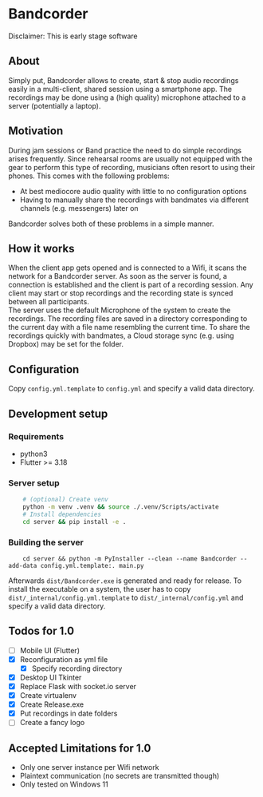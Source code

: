 # Bandcorder

Disclaimer: This is early stage software

## About

Simply put, Bandcorder allows to create, start & stop audio recordings easily in a multi-client, shared session using a smartphone app.
The recordings may be done using a (high quality) microphone attached to a server (potentially a laptop).

## Motivation

During jam sessions or Band practice the need to do simple recordings arises frequently. Since rehearsal rooms
are usually not equipped with the gear to perform this type of recording, musicians often resort to
using their phones. This comes with the following problems:

- At best mediocore audio quality with little to no configuration options
- Having to manually share the recordings with bandmates via different channels (e.g. messengers) later on

Bandcorder solves both of these problems in a simple manner.

## How it works

When the client app gets opened and is connected to a Wifi, it scans the network for a Bandcorder server.
As soon as the server is found, a connection is established and the client is part of a recording session.
Any client may start or stop recordings and the recording state is synced between all participants.  
The server uses the default Microphone of the system to create the recordings. The recording files are
saved in a directory corresponding to the current day with a file name resembling the current time.
To share the recordings quickly with bandmates, a Cloud storage sync (e.g. using Dropbox) may be set
for the folder.

## Configuration

Copy `config.yml.template` to `config.yml` and specify a valid data directory.

## Development setup

### Requirements

- python3
- Flutter >= 3.18

### Server setup
```bash
    # (optional) Create venv
    python -m venv .venv && source ./.venv/Scripts/activate
    # Install dependencies
    cd server && pip install -e .
```

### Building the server

        cd server && python -m PyInstaller --clean --name Bandcorder --add-data config.yml.template:. main.py

Afterwards `dist/Bandcorder.exe` is generated and ready for release. To install the executable on a system,
the user has to copy `dist/_internal/config.yml.template` to `dist/_internal/config.yml` and specify a valid data directory.

## Todos for 1.0

- [ ] Mobile UI (Flutter)
- [x] Reconfiguration as yml file
  - [x] Specify recording directory
- [x] Desktop UI Tkinter
- [x] Replace Flask with socket.io server
- [x] Create virtualenv
- [x] Create Release.exe
- [x] Put recordings in date folders
- [ ] Create a fancy logo

## Accepted Limitations for 1.0

- Only one server instance per Wifi network
- Plaintext communication (no secrets are transmitted though)
- Only tested on Windows 11
